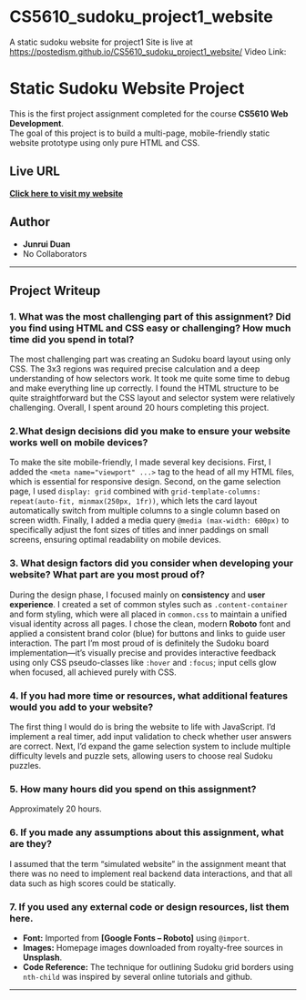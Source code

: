 # CS5610_sudoku_project1_website
A static sudoku website for project1
Site is live at https://postedism.github.io/CS5610_sudoku_project1_website/
Video Link:

# Static Sudoku Website Project

This is the first project assignment completed for the course **CS5610 Web Development**.  
The goal of this project is to build a multi-page, mobile-friendly static website prototype using only pure HTML and CSS.

## Live URL

**[Click here to visit my website](https://your-username.github.io/your-repository-name/)**

## Author

* **Junrui Duan**  
* No Collaborators

---

## Project Writeup

### 1. What was the most challenging part of this assignment? Did you find using HTML and CSS easy or challenging? How much time did you spend in total?

The most challenging part was creating an Sudoku board layout using only CSS. The 3x3 regions was required precise calculation and a deep understanding of how selectors work. It took me quite some time to debug and make everything line up correctly. I found the HTML structure to be quite straightforward but the CSS layout and selector system were relatively challenging. Overall, I spent around 20 hours completing this project.

### 2.What design decisions did you make to ensure your website works well on mobile devices?

To make the site mobile-friendly, I made several key decisions. First, I added the `<meta name="viewport" ...>` tag to the head of all my HTML files, which is essential for responsive design. Second, on the game selection page, I used `display: grid` combined with `grid-template-columns: repeat(auto-fit, minmax(250px, 1fr))`, which lets the card layout automatically switch from multiple columns to a single column based on screen width. Finally, I added a media query `@media (max-width: 600px)` to specifically adjust the font sizes of titles and inner paddings on small screens, ensuring optimal readability on mobile devices.

### 3. What design factors did you consider when developing your website? What part are you most proud of?

During the design phase, I focused mainly on **consistency** and **user experience**. I created a set of common styles such as `.content-container` and form styling, which were all placed in `common.css` to maintain a unified visual identity across all pages. I chose the clean, modern **Roboto** font and applied a consistent brand color (blue) for buttons and links to guide user interaction. The part I’m most proud of is definitely the Sudoku board implementation—it’s visually precise and provides interactive feedback using only CSS pseudo-classes like `:hover` and `:focus`; input cells glow when focused, all achieved purely with CSS.

### 4. If you had more time or resources, what additional features would you add to your website?

The first thing I would do is bring the website to life with JavaScript. I’d implement a real timer, add input validation to check whether user answers are correct. Next, I’d expand the game selection system to include multiple difficulty levels and puzzle sets, allowing users to choose real Sudoku puzzles.

### 5. How many hours did you spend on this assignment? 

Approximately 20 hours.

### 6. If you made any assumptions about this assignment, what are they?

I assumed that the term “simulated website” in the assignment meant that there was no need to implement real backend data interactions, and that all data such as high scores could be statically.

### 7. If you used any external code or design resources, list them here.

* **Font:** Imported from **[Google Fonts – Roboto]** using `@import`.
* **Images:** Homepage images downloaded from royalty-free sources in **Unsplash**.
* **Code Reference:** The technique for outlining Sudoku grid borders using `nth-child` was inspired by several online tutorials and github.

---